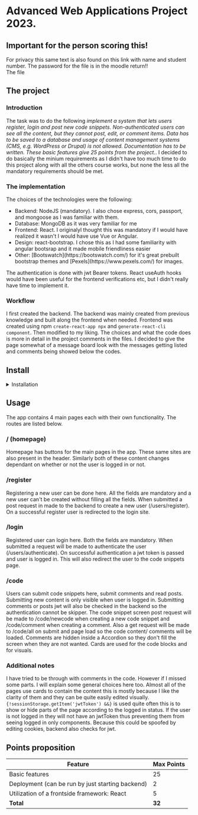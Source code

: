 # Advanced Web Applications Project 2023.

## Important for the person scoring this!
For privacy this same text is also found on this link with name and student number.
The password for the file is in the moodle return!!
<br/>
The file

## The project

### Introduction
The task was to do the following _implement a system that lets users register, login and post new code snippets. Non-authenticated users can see all the content, but they cannot post, edit, or comment items. Data has to be saved to a database and usage of content management systems (CMS, e.g. WordPress or Drupal) is not allowed. Documentation has to be written. These basic features give 25 points from the project._.
I decided to do basically the minium requirements as I didn't have too much time to do this project along with all the others course works, but none the less all the mandatory requirements should be met. 
### The implementation
The choices of the technologies were the following:
<ul>
  <li>Backend: NodeJS (mandatory). I also chose express, cors, passport, and mongoose as I was familiar with them.</li>
  <li>Database: MongoDB as it was very familiar for me</li>
  <li>Frontend: React. I originalyl thought this was mandatory if I would have realized it wasn't I would have use Vue or Angular.</li>
  <li>Design: react-bootstrap. I chose this as I had some familiarity with angular bootsrap and it made mobile friendliness easier</li>
  <li>Other: [Bootswatch](https://bootswatch.com/) for it's great prebuilt bootstrap themes and [Pexels](https://www.pexels.com/) for images.</li>
</ul>
The authentication is done with jwt Bearer tokens. React useAuth hooks would have been useful for the frontend verifications etc, but I didn't really have time to implement it. 

### Workflow
I first created the backend. The backend was mainly created from previous knowledge and built along the frontend when needed. Frontend was created using npm `create-react-app npx` and `generate-react-cli component`. Then modified to my liking. The choices and what the code does is more in detail in the project comments in the files. 
I decided to give the page somewhat of a message board look with the messages getting listed and comments being showed below the codes.

## Install
<details>
  <summary>Installation</summary>
  <br/>
  Make sure you have all the required software installed.
  <ul>
    <li>NodeJS 16 or newer</li>
    <li>MongoDB 5.0 or newer</li>
  </ul>

  1. Clone the git repo to your local machine
    `git clone`
  
  *(or use cli)*
  2. Navigate to the project root and run `npm install`
  
  to get the required backend libraries.
  <details>
    <summary>2.5</summary>
    If you want to run the frontend seperately or run it in dev mode navigate to _adv_web_app_project_ (the frontend directory) and run 
    
    `npm install`
    
    For debugging also run npm start in this directory
    `npm start`
    
  </details>
  
  3. Start mongoDB server if not running already. 


  4. Start the server
  ```
  node app
  ```
  
  App is now running on port localhost:5000 (can be changed in app.js if needed).
</details>

## Usage
The app contains 4 main pages each with their own functionality. The routes are listed below.

### / (homepage)
Homepage has buttons for the main pages in the app. These same sites are also present in the header. Similarly both of these content changes dependant on whether or not the user is logged in or not. 

### /register
Registering a new user can be done here. All the fields are mandatory and a new user can't be created without filling all the fields. When submitted a post request in made to the backend to create a new user (/users/register). On a successful register user is redirected to the login site.

### /login
Registered user can login here. Both the fields are mandatory. When submitted a request will be made to authenticate the user (/users/authenticate). On successful authentication a jwt token is passed and user is logged in. This will also redirect the user to the code snippets page. 

### /code
Users can submit code snippets here, submit comments and read posts. Submitting new content is only visible when user is logged in. Submitting comments or posts jwt will also be checked in the backend so the authentication cannot be skipper. The code snippet screen post request will be made to /code/newcode when creating a new code snippet and /code/comment when creating a comment. 
Also a get request will be made to /code/all on submit and page load so the code content/ comments will be loaded.
Comments are hidden inside a Accordion so they don't fill the screen when they are not wanted. Cards are used for the code blocks and  for visuals.

### Additional notes
I have tried to be through with comments in the code. However if I missed some parts. I will explain some general choices here too.
Almost all of the pages use cards to contain the content this is mostly because I like the clarity of them and they can be quite easily edited visually. 
`{!sessionStorage.getItem('jwtToken') &&}` is used quite often this is to show or hide parts of the page according to the logged in status. If the user is not logged in they will not have an jwtToken thus preventing them from seeing logged in only components. Because this could be spoofed by editing cookies, backend also checks for jwt.

## Points proposition
| Feature                                          | Max Points |
|--------------------------------------------------|------------|
| Basic features                                   | 25         |
| Deployment (can be run by just starting backend) | 2          |
| Utilization of a frontside framework: React      | 5          |
| **Total**                                        | **32**     |
